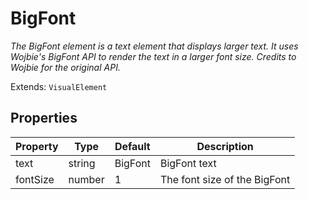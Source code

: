# BigFont
_The BigFont element is a text element that displays larger text. It uses Wojbie's BigFont API to render the text in a larger font size. Credits to Wojbie for the original API._

Extends: `VisualElement`

## Properties

|Property|Type|Default|Description|
|---|---|---|---|
|text|string|BigFont|BigFont text|
|fontSize|number|1|The font size of the BigFont|
